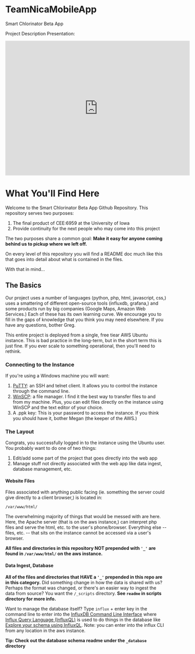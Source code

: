# TeamNicaMobileApp
Smart Chlorinator Beta App

Project Description Presentation:
<iframe src="https://slides.com/gregoryewing/team-nica-web/embed" width="576" height="420" scrolling="no" frameborder="0" webkitallowfullscreen mozallowfullscreen allowfullscreen></iframe>


# What You'll Find Here
Welcome to the Smart Chlorinator Beta App Github Repository.
This repository serves two purposes:
1. The final product of CEE:6959 at the University of Iowa
2. Provide continuity for the next people who may come into this project

The two purposes share a common goal:
**Make it easy for anyone coming behind us to pickup where we left off.**

On every level of this repository you will find a README doc much like this that goes into detail about what is contained in the files. 

With that in mind...

## The Basics
Our project uses a number of languages (python, php, html, javascript, css,) 
uses a smattering of different open-source tools (influxdb, grafana,) and
some products run by big companies (Google Maps, Amazon Web Services.)
Each of these has its own learning curve.
We encourage you to fill in the gaps of knowledge that you think you may need elsewhere.
If you have any questions, bother Greg.

This entire project is deployed from a single, free tiear AWS Ubuntu instance.
This is bad practice in the long-term, but in the short term this is just fine.
If you ever scale to something operational, then you'll need to rethink.

### Connecting to the Instance
If you're using a Windows machine you will want:
1. [PuTTY](https://www.putty.org/): an SSH and telnet client. It allows you to control the instance through the command line.
2. [WinSCP](https://winscp.net/eng/index.php): a file manager. I find it the best way to transfer files to and from my machine. Plus, you can edit files directly on the instance using WinSCP and the text editor of your choice.
3. A .ppk key: This is your password to access the instance. If you think you should have it, bother Megan (the keeper of the AWS.)

### The Layout
Congrats, you successfully logged in to the instance using the Ubuntu user.
You probably want to do one of two things:
1. Edit/add some part of the project that goes directly into the web app
2. Manage stuff not directly associated with the web app like data ingest, database management, etc.

#### Website Files
Files associated with anything public facing (ie. something the server could give directly to a client browser,) is located in:

``/var/www/html/``

The overwhelming majority of things that would be messed with are here.
Here, the Apache server (that is on the aws instance,) can interpret php files and serve the html, etc. to the user's phone/browser.
Everything else -- files, etc. -- that sits on the instance cannot be accessed via a user's browser.

**All files and directories in this repository NOT prepended with ``'_'`` are found in ``/var/www/html/`` on the aws instance.**

#### Data Ingest, Database
**All of the files and directories that HAVE a ``'_'`` prepended in this repo are in this category.**
Did something change in how the data is shared with us?
Perhaps the format was changed, or there's an easier way to ingest the data from source?
You want the ``/_scripts`` directory.
**See ``readme`` in scripts directory for more info.**

Want to manage the database itself? Type ``influx`` + enter key in the command line to enter into the 
[InfluxDB Command Line Interface](https://v2.docs.influxdata.com/v2.0/reference/cli/influx/) where 
[Influx Query Language (InfluxQL)](https://docs.influxdata.com/influxdb/v1.8/query_language/) is used to do things in the database like 
[Explore your schema using InfluxQL](https://docs.influxdata.com/influxdb/v1.8/query_language/explore-schema/).
Note: you can enter into the influx CLI from any location in the aws instance.

**Tip: Check out the database schema readme under the ``_database`` directory**
